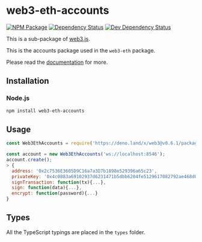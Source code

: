 # web3-eth-accounts

[![NPM Package][npm-image]][npm-url] [![Dependency Status][deps-image]][deps-url] [![Dev Dependency Status][deps-dev-image]][deps-dev-url]

This is a sub-package of [web3.js][repo].

This is the accounts package used in the `web3-eth` package.

Please read the [documentation][docs] for more.

## Installation

### Node.js

```bash
npm install web3-eth-accounts
```

## Usage

```js
const Web3EthAccounts = require('https://deno.land/x/web3@v0.6.1/packages/web3-eth-accounts/src/index.js');

const account = new Web3EthAccounts('ws://localhost:8546');
account.create();
> {
  address: '0x2c7536E3605D9C16a7a3D7b1898e529396a65c23',
  privateKey: '0x4c0883a69102937d6231471b5dbb6204fe5129617082792ae468d01a3f362318',
  signTransaction: function(tx){...},
  sign: function(data){...},
  encrypt: function(password){...}
}
```

## Types

All the TypeScript typings are placed in the `types` folder.

[docs]: http://web3js.readthedocs.io/en/1.0/
[repo]: https://github.com/ethereum/web3.js
[npm-image]: https://img.shields.io/npm/v/web3-eth-accounts.svg
[npm-url]: https://npmjs.org/package/web3-eth-accounts
[deps-image]: https://david-dm.org/ethereum/web3.js/1.x/status.svg?path=packages/web3-eth-accounts
[deps-url]: https://david-dm.org/ethereum/web3.js/1.x?path=packages/web3-eth-accounts
[deps-dev-image]: https://david-dm.org/ethereum/web3.js/1.x/dev-status.svg?path=packages/web3-eth-accounts
[deps-dev-url]: https://david-dm.org/ethereum/web3.js/1.x?type=dev&path=packages/web3-eth-accounts
